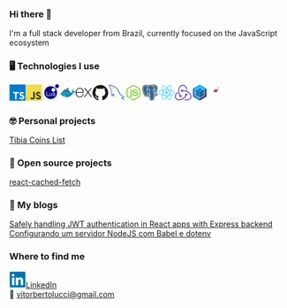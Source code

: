 ### Hi there 👋
I'm a full stack developer from Brazil, currently focused on the JavaScript ecosystem 

### 🖥️ Technologies I use<br />
<img src="images/typescript-original.svg" width="30" height="30" /><img src="images/javascript-original.svg" width="30" height="30" /><img src="images/lua-original.svg" width="30" height="30" /><img src="images/docker-original.svg" width="30" height="30" /><img src="images/express-original.svg" width="30" height="30" /><img src="images/github-original.svg" width="30" height="30" /><img src="images/mysql-original.svg" width="30" height="30" /><img src="images/nodejs-original.svg" width="30" height="30" /><img src="images/postgresql-original.svg" width="30" height="30" /><img src="images/react-original.svg" width="30" height="30" /><img src="images/redux-original.svg" width="30" height="30" /><img src="images/sequelize-original.svg" width="30" height="30" /><img src="images/styled-components.png" width="30" height="30" />

### 🤓 Personal projects<br />
[Tibia Coins List](https://tibiacoinslist.com)

### 💖 Open source projects<br />
[react-cached-fetch](npmjs.com/package/react-cached-fetch)

### 📃 My blogs<br />
[Safely handling JWT authentication in React apps with Express backend](https://vitorbertolucci.medium.com/safely-handling-jwt-authentication-in-react-apps-with-express-backend-6576aa3ec7fa)<br />
[Configurando um servidor NodeJS com Babel e dotenv](https://vitorbertolucci.medium.com/configurando-um-servidor-nodejs-com-babel-e-dotenv-cfde64b279a8)

### Where to find me<br />
<img src="images/linkedin-original.svg" width="30" height="30" />[LinkedIn](https://www.linkedin.com/in/vítor-bertolucci-872846170/) <br />
📧 vitorbertolucci@gmail.com

